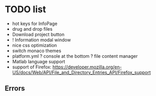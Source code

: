 # TODO list

- hot keys for InfoPage
- drug and drop files
- Download project button
- ! Information modal window
- nice css optimization
- switch monaco themes
- platform.yml
? console at the bottom
? file content manager
- Matlab language support
- support of Firefox: 
    https://developer.mozilla.org/en-US/docs/Web/API/File_and_Directory_Entries_API/Firefox_support

## Errors
